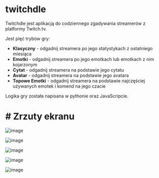 # twitchdle
Twitchdle jest aplikacją do codziennego zgadywania streamerów z platformy Twitch.tv.

Jest pięć trybów gry:
- **Klasyczny** - odgadnij streamera po jego statystykach z ostatniego miesiąca
- **Emotki** - odgadnij streamera po jego emotkach lub emotkach z nim kojarzonym
- **Cytat** - odgadnij streamera na podstawie jego cytatu
- **Avatar** - odgadnij streamera na podstawie jego avatara 
- **Topowe Emotki** - odgadnij streamera na podstawie najczęściej używanych emotek i komend na jego czacie

Logika gry została napisana w pythonie oraz JavaScripcie.

# # Zrzuty ekranu

![image](https://github.com/user-attachments/assets/98130580-28f8-402a-be6e-a9368f2dd3d3)

![image](https://github.com/user-attachments/assets/d184017f-6af6-44b0-ab0f-df270b25db7b)

![image](https://github.com/user-attachments/assets/caaaff17-9459-4254-9219-cbcf89214144)

![image](https://github.com/user-attachments/assets/2dd7e552-aea8-4578-a600-d1799d91357a)

![image](https://github.com/user-attachments/assets/01d84630-679c-4ef4-b36b-22ddcff9a02c)


